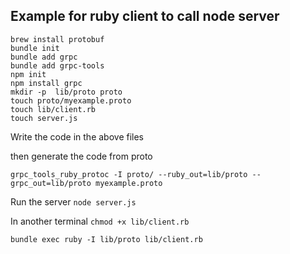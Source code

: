 ## Example for ruby client to call node server

```
brew install protobuf
bundle init
bundle add grpc
bundle add grpc-tools
npm init
npm install grpc
mkdir -p  lib/proto proto
touch proto/myexample.proto
touch lib/client.rb
touch server.js
```

Write the code in the above files

then generate the code from proto

`grpc_tools_ruby_protoc -I proto/ --ruby_out=lib/proto --grpc_out=lib/proto myexample.proto`

Run the server
`node server.js`

In another terminal
`chmod +x lib/client.rb`

`bundle exec ruby -I lib/proto lib/client.rb`


